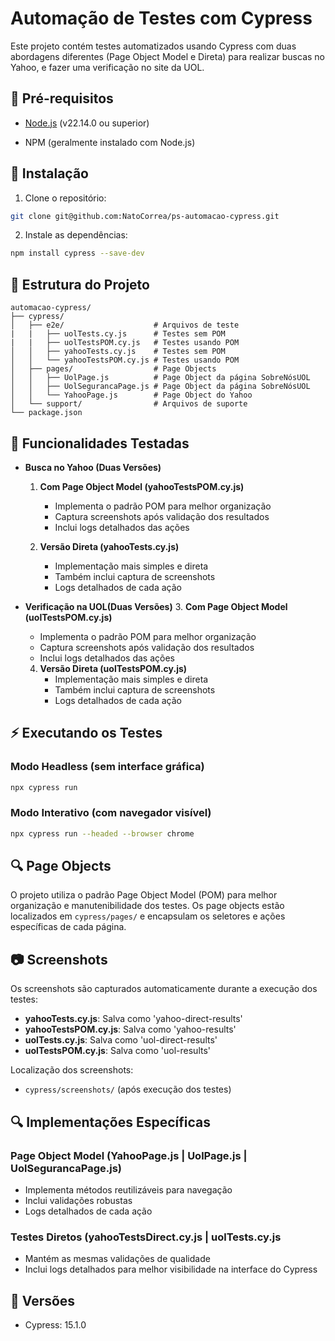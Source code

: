 # Automação de Testes com Cypress

Este projeto contém testes automatizados usando Cypress com duas abordagens diferentes (Page Object Model e Direta) para realizar buscas no Yahoo, e fazer uma verificação no site da UOL.

## 🔧 Pré-requisitos

- [Node.js](https://nodejs.org/) (v22.14.0 ou superior)

- NPM (geralmente instalado com Node.js)

## 🚀 Instalação

1. Clone o repositório:
```bash
git clone git@github.com:NatoCorrea/ps-automacao-cypress.git
```

2. Instale as dependências:
```bash
npm install cypress --save-dev
```

## 📁 Estrutura do Projeto

```
automacao-cypress/
├── cypress/
│   ├── e2e/                    # Arquivos de teste
|   |   ├── uolTests.cy.js      # Testes sem POM
|   |   ├── uolTestsPOM.cy.js   # Testes usando POM
│   │   ├── yahooTests.cy.js    # Testes sem POM
│   │   └── yahooTestsPOM.cy.js # Testes usando POM
│   ├── pages/                  # Page Objects
│   │   ├── UolPage.js          # Page Object da página SobreNósUOL
│   │   ├── UolSegurancaPage.js # Page Object da página SobreNósUOL
│   │   └── YahooPage.js        # Page Object do Yahoo
│   └── support/                # Arquivos de suporte
└── package.json
```

## 🎯 Funcionalidades Testadas

- **Busca no Yahoo (Duas Versões)**
  1. **Com Page Object Model (yahooTestsPOM.cy.js)**
     - Implementa o padrão POM para melhor organização
     - Captura screenshots após validação dos resultados
     - Inclui logs detalhados das ações
  
  2. **Versão Direta (yahooTests.cy.js)**
     - Implementação mais simples e direta
     - Também inclui captura de screenshots
     - Logs detalhados de cada ação

- **Verificação na UOL(Duas Versões)**
  3. **Com Page Object Model (uolTestsPOM.cy.js)**
     - Implementa o padrão POM para melhor organização
     - Captura screenshots após validação dos resultados
     - Inclui logs detalhados das ações
  
  4. **Versão Direta (uolTestsPOM.cy.js)**
     - Implementação mais simples e direta
     - Também inclui captura de screenshots
     - Logs detalhados de cada ação

## ⚡ Executando os Testes

### Modo Headless (sem interface gráfica)
```bash
npx cypress run
```

### Modo Interativo (com navegador visível)
```bash
npx cypress run --headed --browser chrome

```

## 🔍 Page Objects

O projeto utiliza o padrão Page Object Model (POM) para melhor organização e manutenibilidade dos testes. Os page objects estão localizados em `cypress/pages/` e encapsulam os seletores e ações específicas de cada página.

## 📷 Screenshots

Os screenshots são capturados automaticamente durante a execução dos testes:
- **yahooTests.cy.js**: Salva como 'yahoo-direct-results'
- **yahooTestsPOM.cy.js**: Salva como 'yahoo-results'
- **uolTests.cy.js**: Salva como 'uol-direct-results'
- **uolTestsPOM.cy.js**: Salva como 'uol-results'

Localização dos screenshots:
- `cypress/screenshots/` (após execução dos testes)


## 🔍 Implementações Específicas

### Page Object Model (YahooPage.js | UolPage.js | UolSegurancaPage.js)
- Implementa métodos reutilizáveis para navegação
- Inclui validações robustas
- Logs detalhados de cada ação

### Testes Diretos (yahooTestsDirect.cy.js | uolTests.cy.js
- Mantém as mesmas validações de qualidade
- Inclui logs detalhados para melhor visibilidade na interface do Cypress

## 📌 Versões

- Cypress: 15.1.0
